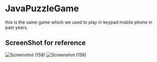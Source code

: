 # JavaPuzzleGame
this is the same game which we used to play in keypad mobile phone in past years.
## ScreenShot for reference
![Screenshot (159)](https://user-images.githubusercontent.com/67642088/109410831-cc69c700-79c3-11eb-8b8c-03b4c3ed8fe5.png)
![Screenshot (158)](https://user-images.githubusercontent.com/67642088/109410834-d5f32f00-79c3-11eb-9442-00d2bd978224.png)

